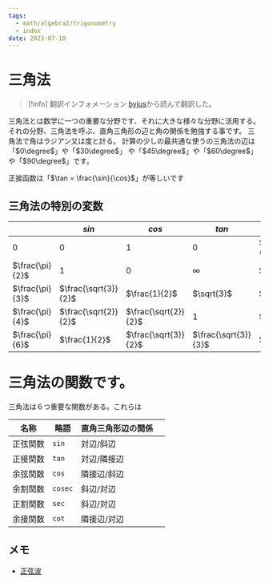 ```yaml
---
tags:
  - math/algebra2/trigonometry
  - index
date: 2023-07-10
---
```


# 三角法

> [!info] 翻訳インフォメーション
> [byjus](https://byjus.com/maths/trigonometry/#Trigonometry%20Definition)から読んで翻訳した。

三角法とは数学に一つの重要な分野です、それに大きな様々な分野に活用する。
それの分野、三角法を呼ぶ、直角三角形の辺と角の関係を勉強する事です。
三角法で角はラジアン又は度と計る。
計算の少しの最共通な使うの三角法の辺は「$0\degree$」や「$30\degree$」
や「$45\degree$」や「$60\degree$」
や「$90\degree$」です。

正接函数は「$\tan = \frac{\sin}{\cos}$」が等しいです

## 三角法の特別の変数

|                 | $sin$                | $cos$                | $tan$                | $deg$                     |
| --------------- | -------------------- | -------------------- | -------------------- | ------------------------- |
| $0$             | $0$                  | $1$                  | $0$                  | $0\degree$ ($180\degree$) |
| $\frac{\pi}{2}$ | $1$                  | $0$                  | $\infty$             | $90\degree$               |
| $\frac{\pi}{3}$ | $\frac{\sqrt{3}}{2}$ | $\frac{1}{2}$        | $\sqrt{3}$           | $60\degree$               |
| $\frac{\pi}{4}$ | $\frac{\sqrt{2}}{2}$ | $\frac{\sqrt{2}}{2}$ | $1$                  | $45\degree$               |
| $\frac{\pi}{6}$ | $\frac{1}{2}$        | $\frac{\sqrt{3}}{2}$ | $\frac{\sqrt{3}}{3}$ | $90\degree$               |

# 三角法の関数です。

三角法は６つ重要な関数がある。これらは

| 名称   | 略語      | 直角三角形辺の関係 |     |
| ---- | ------- | --------- | --- |
| 正弦関数 | `sin`   | 対辺/斜辺     |     |
| 正接関数 | `tan`   | 対辺/隣接辺    |     |
| 余弦関数 | `cos`   | 隣接辺/斜辺    |     |
| 余割関数 | `cosec` | 斜辺/対辺     |     |
| 正割関数 | `sec`   | 斜辺/対辺     |     |
| 余接関数 | `cot`   | 隣接辺/対辺    |     |

## メモ

- [正弦波](20230713-正弦波.md)